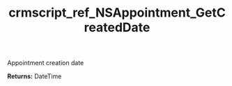 ﻿---
title: crmscript_ref_NSAppointment_GetCreatedDate
description: DateTime NSAppointment.GetCreatedDate()
intellisense: NSAppointment.GetCreatedDate
keywords: NSAppointment, GetCreatedDate
so.topic: reference
---

Appointment creation date

**Returns:** DateTime


